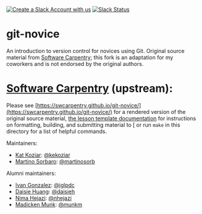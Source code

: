 [![Create a Slack Account with us](https://img.shields.io/badge/Create_Slack_Account-The_Carpentries-071159.svg)](https://slack-invite.carpentries.org/)
[![Slack Status](https://img.shields.io/badge/Slack_Channel-swc--git-E01563.svg)](https://carpentries.slack.com/messages/C91JS49HD)

# git-novice

An introduction to version control for novices using Git. Original source material from [Software Carpentry][swc]; this fork is an adaptation for my coworkers and is not endorsed by the original authors.

# [Software Carpentry][swc] (upstream):
Please see [https://swcarpentry.github.io/git-novice/](https://swcarpentry.github.io/git-novice/) for a rendered version of the original source material,
[the lesson template documentation][lesson-example]
for instructions on formatting, building, and submitting material to [
or run `make` in this directory for a list of helpful commands.

Maintainers:

- [Kat Koziar][koziar_kat]: [@kekoziar](https://github.com/kekoziar)
- [Martino Sorbaro][sorbaro_mart]: [@martinosorb](https://github.com/martinosorb)

Alumni maintainers:

- [Ivan Gonzalez][gonzalez_ivan]: [@iglpdc](https://github.com/iglpdc)
- [Daisie Huang][huang_daisie]: [@daisieh](https://github.com/daisieh)
- [Nima Hejazi][hejazi_nima]: [@nhejazi](https://github.com/nhejazi)
- [Madicken Munk][munk_madicken]: [@munkm](https://github.com/munkm)


[lesson-example]: https://swcarpentry.github.io/lesson-example
[hejazi_nima]: https://carpentries.org/instructors/#nhejazi
[koziar_kat]: https://carpentries.org/instructors/#kekoziar
[munk_madicken]: https://carpentries.org/instructors/#munkm
[gonzalez_ivan]: https://carpentries.org/instructors/#iglpdc
[huang_daisie]: https://software-carpentry.org/team/#huang_daisie
[sorbaro_mart]: https://carpentries.org/instructors/#martinosorb
[carpentries-workbench]: https://carpentries.github.io/workbench/
[swc]: https://software-carpentry.org/
